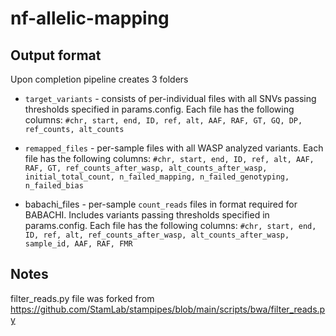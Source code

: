 # nf-allelic-mapping


## Output format
Upon completion pipeline creates 3 folders
- `target_variants` - consists of per-individual files with all SNVs passing thresholds specified in params.config. Each file has the following columns:
`#chr, start, end, ID, ref, alt, AAF, RAF, GT, GQ, DP, ref_counts, alt_counts`

- `remapped_files` - per-sample files with all WASP analyzed variants. Each file has the following columns:
`#chr, start, end, ID, ref, alt, AAF, RAF, GT, ref_counts_after_wasp, alt_counts_after_wasp, initial_total_count, n_failed_mapping, n_failed_genotyping, n_failed_bias` 

- babachi_files - per-sample `count_reads` files in format required for BABACHI. Includes variants passing thresholds specified in params.config. Each file has the following columns:
`#chr, start, end, ID, ref, alt, ref_counts_after_wasp, alt_counts_after_wasp, sample_id, AAF, RAF, FMR`



## Notes
filter_reads.py file was forked from https://github.com/StamLab/stampipes/blob/main/scripts/bwa/filter_reads.py